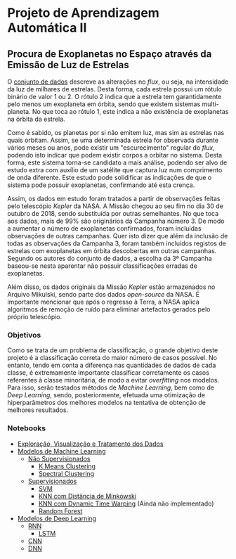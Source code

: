 # Projeto de Aprendizagem Automática II

## Procura de Exoplanetas no Espaço através da Emissão de Luz de Estrelas

O <a href="https://www.kaggle.com/keplersmachines/kepler-labelled-time-series-data">conjunto de dados</a> descreve as alterações no *flux*, ou seja, na intensidade da luz de milhares de estrelas. Desta forma, cada estrela possui um rótulo binário de valor 1 ou 2. O rótulo 2 indica que a estrela tem garantidamente pelo menos um exoplaneta em órbita, sendo que existem sistemas multi-planeta. No que toca ao rótulo 1, este indica a não existência de exoplanetas na órbita da estrela.

Como é sabido, os planetas por si não emitem luz, mas sim as estrelas nas quais orbitam. Assim, se uma determinada estrela for observada durante vários meses ou anos, pode existir um "escurecimento" regular do *flux*, podendo isto indicar que podem existir corpos a orbitar no sistema. Desta forma, este sistema torna-se candidato a mais análise, podendo ser alvo de estudo extra com auxílio de um satélite que captura luz num comprimento de onda diferente. Este estudo pode solidificar as indicações de que o sistema pode possuir exoplanetas, confirmando até esta crença.  

Assim, os dados em estudo foram tratados a partir de observações feitas pelo telescópio *Kepler* da NASA. A Missão chegou ao seu fim no dia 30 de outubro de 2018, sendo substituída por outras semelhantes. No que toca aos dados, mais de 99% são originários da Campanha número 3. De modo a aumentar o número de exoplanetas confirmados, foram incluídas observações de outras campanhas. Quer isto dizer que além da inclusão de todas as observações da Campanha 3, foram também incluídos registos de estrelas com exoplanetas em órbita descobertas em outras campanhas. Segundo os autores do conjunto de dados, a escolha da 3ª Campanha baseou-se nesta aparentar não possuir classificações erradas de exoplanetas.

Além disso, os dados originais da Missão *Kepler* estão armazenados no Arquivo Mikulski, sendo parte dos dados *open-source* da NASA. É importante mencionar que após o regresso à Terra, a NASA aplica algoritmos de remoção de ruído para eliminar artefactos gerados pelo próprio telescópio. 

### Objetivos

Como se trata de um problema de classificação, o grande objetivo deste projeto é a classificação correta do maior número de casos possível. No entanto, tendo em conta a diferença nas quantidades de dados de cada classe, é extremamente importante classificar corretamente os casos referentes à classe minoritária, de modo a evitar _overfitting_ nos modelos. Para isso, serão testados métodos de _Machine Learning_, bem como de _Deep Learning_, sendo, posteriormente, efetuada uma otimização de hiperparâmetros dos melhores modelos na tentativa de obtenção de melhores resultados. 

### Notebooks

* [Exploração, Visualização e Tratamento dos Dados](https://github.com/citoplasme/Automatic_Learning_2/blob/master/Modelos/EDA/eda.ipynb)
* [Modelos de Machine Learning](https://github.com/citoplasme/Automatic_Learning_2/tree/master/Modelos/ML/)
  * [Não Supervisionados](https://github.com/citoplasme/Automatic_Learning_2/tree/master/Modelos/ML/Nao_Supervisionados)
    * [K Means Clustering](https://github.com/citoplasme/Automatic_Learning_2/blob/master/Modelos/ML/Nao_Supervisionados/K_Means_Clustering/k_means.ipynb)
    * [Spectral Clustering](https://github.com/citoplasme/Automatic_Learning_2/blob/master/Modelos/ML/Nao_Supervisionados/Spectral_Clustering/spectral_clustering.ipynb)
  * [Supervisionados](https://github.com/citoplasme/Automatic_Learning_2/tree/master/Modelos/ML/Supervisionados)
    * [SVM](https://github.com/citoplasme/Automatic_Learning_2/blob/master/Modelos/ML/Supervisionados/SVM/svm.ipynb)
    * [KNN com Distância de Minkowski](https://github.com/citoplasme/Automatic_Learning_2/blob/master/Modelos/ML/Supervisionados/KNN/Minkowski/knn_minkowski.ipynb)
    * [KNN com Dynamic Time Warping](#) (Ainda não implementado)
    * [Random Forest](https://github.com/citoplasme/Automatic_Learning_2/blob/master/Modelos/ML/Supervisionados/Random_Forest/random_forest.ipynb) 
* [Modelos de Deep Learning](https://github.com/citoplasme/Automatic_Learning_2/tree/master/Modelos/DL)
  * [RNN](https://github.com/citoplasme/Automatic_Learning_2/tree/master/Modelos/DL/RNN/)
    * [LSTM](https://github.com/citoplasme/Automatic_Learning_2/blob/master/Modelos/DL/RNN/LSTM/LSTM.ipynb)
  * [CNN](https://github.com/citoplasme/Automatic_Learning_2/blob/master/Modelos/DL/CNN/CNN.ipynb)
  * [DNN](https://github.com/citoplasme/Automatic_Learning_2/blob/master/Modelos/DL/DNN/DNN.ipynb)
